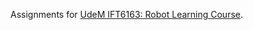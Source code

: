 Assignments for [UdeM IFT6163: Robot Learning Course](https://fracturedplane.com/teaching-new-course-in-robot-learning.html).
